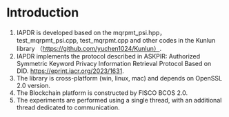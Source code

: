 # Introduction
1. IAPDR is developed based on the mqrpmt_psi.hpp，test_mqrpmt_psi.cpp, test_mqrpmt.cpp and other codes in the Kunlun library （https://github.com/yuchen1024/Kunlun）.
2. IAPDR implements the protocol described in ASKPIR: Authorized Symmetric Keyword Privacy Information Retrieval Protocol Based on DID. https://eprint.iacr.org/2023/1631.
3. The library is cross-platform (win, linux, mac) and depends on OpenSSL 2.0 version.
4. The Blockchain platform is constructed by FISCO BCOS 2.0.
5. The experiments are performed using a single thread, with an additional thread dedicated to communication.

